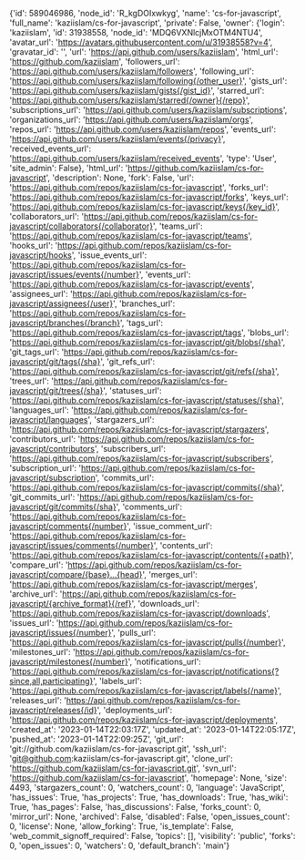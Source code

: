 {'id': 589046986, 'node_id': 'R_kgDOIxwkyg', 'name': 'cs-for-javascript', 'full_name': 'kaziislam/cs-for-javascript', 'private': False, 'owner': {'login': 'kaziislam', 'id': 31938558, 'node_id': 'MDQ6VXNlcjMxOTM4NTU4', 'avatar_url': 'https://avatars.githubusercontent.com/u/31938558?v=4', 'gravatar_id': '', 'url': 'https://api.github.com/users/kaziislam', 'html_url': 'https://github.com/kaziislam', 'followers_url': 'https://api.github.com/users/kaziislam/followers', 'following_url': 'https://api.github.com/users/kaziislam/following{/other_user}', 'gists_url': 'https://api.github.com/users/kaziislam/gists{/gist_id}', 'starred_url': 'https://api.github.com/users/kaziislam/starred{/owner}{/repo}', 'subscriptions_url': 'https://api.github.com/users/kaziislam/subscriptions', 'organizations_url': 'https://api.github.com/users/kaziislam/orgs', 'repos_url': 'https://api.github.com/users/kaziislam/repos', 'events_url': 'https://api.github.com/users/kaziislam/events{/privacy}', 'received_events_url': 'https://api.github.com/users/kaziislam/received_events', 'type': 'User', 'site_admin': False}, 'html_url': 'https://github.com/kaziislam/cs-for-javascript', 'description': None, 'fork': False, 'url': 'https://api.github.com/repos/kaziislam/cs-for-javascript', 'forks_url': 'https://api.github.com/repos/kaziislam/cs-for-javascript/forks', 'keys_url': 'https://api.github.com/repos/kaziislam/cs-for-javascript/keys{/key_id}', 'collaborators_url': 'https://api.github.com/repos/kaziislam/cs-for-javascript/collaborators{/collaborator}', 'teams_url': 'https://api.github.com/repos/kaziislam/cs-for-javascript/teams', 'hooks_url': 'https://api.github.com/repos/kaziislam/cs-for-javascript/hooks', 'issue_events_url': 'https://api.github.com/repos/kaziislam/cs-for-javascript/issues/events{/number}', 'events_url': 'https://api.github.com/repos/kaziislam/cs-for-javascript/events', 'assignees_url': 'https://api.github.com/repos/kaziislam/cs-for-javascript/assignees{/user}', 'branches_url': 'https://api.github.com/repos/kaziislam/cs-for-javascript/branches{/branch}', 'tags_url': 'https://api.github.com/repos/kaziislam/cs-for-javascript/tags', 'blobs_url': 'https://api.github.com/repos/kaziislam/cs-for-javascript/git/blobs{/sha}', 'git_tags_url': 'https://api.github.com/repos/kaziislam/cs-for-javascript/git/tags{/sha}', 'git_refs_url': 'https://api.github.com/repos/kaziislam/cs-for-javascript/git/refs{/sha}', 'trees_url': 'https://api.github.com/repos/kaziislam/cs-for-javascript/git/trees{/sha}', 'statuses_url': 'https://api.github.com/repos/kaziislam/cs-for-javascript/statuses/{sha}', 'languages_url': 'https://api.github.com/repos/kaziislam/cs-for-javascript/languages', 'stargazers_url': 'https://api.github.com/repos/kaziislam/cs-for-javascript/stargazers', 'contributors_url': 'https://api.github.com/repos/kaziislam/cs-for-javascript/contributors', 'subscribers_url': 'https://api.github.com/repos/kaziislam/cs-for-javascript/subscribers', 'subscription_url': 'https://api.github.com/repos/kaziislam/cs-for-javascript/subscription', 'commits_url': 'https://api.github.com/repos/kaziislam/cs-for-javascript/commits{/sha}', 'git_commits_url': 'https://api.github.com/repos/kaziislam/cs-for-javascript/git/commits{/sha}', 'comments_url': 'https://api.github.com/repos/kaziislam/cs-for-javascript/comments{/number}', 'issue_comment_url': 'https://api.github.com/repos/kaziislam/cs-for-javascript/issues/comments{/number}', 'contents_url': 'https://api.github.com/repos/kaziislam/cs-for-javascript/contents/{+path}', 'compare_url': 'https://api.github.com/repos/kaziislam/cs-for-javascript/compare/{base}...{head}', 'merges_url': 'https://api.github.com/repos/kaziislam/cs-for-javascript/merges', 'archive_url': 'https://api.github.com/repos/kaziislam/cs-for-javascript/{archive_format}{/ref}', 'downloads_url': 'https://api.github.com/repos/kaziislam/cs-for-javascript/downloads', 'issues_url': 'https://api.github.com/repos/kaziislam/cs-for-javascript/issues{/number}', 'pulls_url': 'https://api.github.com/repos/kaziislam/cs-for-javascript/pulls{/number}', 'milestones_url': 'https://api.github.com/repos/kaziislam/cs-for-javascript/milestones{/number}', 'notifications_url': 'https://api.github.com/repos/kaziislam/cs-for-javascript/notifications{?since,all,participating}', 'labels_url': 'https://api.github.com/repos/kaziislam/cs-for-javascript/labels{/name}', 'releases_url': 'https://api.github.com/repos/kaziislam/cs-for-javascript/releases{/id}', 'deployments_url': 'https://api.github.com/repos/kaziislam/cs-for-javascript/deployments', 'created_at': '2023-01-14T22:03:17Z', 'updated_at': '2023-01-14T22:05:17Z', 'pushed_at': '2023-01-14T22:09:25Z', 'git_url': 'git://github.com/kaziislam/cs-for-javascript.git', 'ssh_url': 'git@github.com:kaziislam/cs-for-javascript.git', 'clone_url': 'https://github.com/kaziislam/cs-for-javascript.git', 'svn_url': 'https://github.com/kaziislam/cs-for-javascript', 'homepage': None, 'size': 4493, 'stargazers_count': 0, 'watchers_count': 0, 'language': 'JavaScript', 'has_issues': True, 'has_projects': True, 'has_downloads': True, 'has_wiki': True, 'has_pages': False, 'has_discussions': False, 'forks_count': 0, 'mirror_url': None, 'archived': False, 'disabled': False, 'open_issues_count': 0, 'license': None, 'allow_forking': True, 'is_template': False, 'web_commit_signoff_required': False, 'topics': [], 'visibility': 'public', 'forks': 0, 'open_issues': 0, 'watchers': 0, 'default_branch': 'main'}
